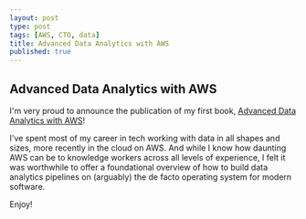 ```yaml
---
layout: post
type: post
tags: [AWS, CTO, data]
title: Advanced Data Analytics with AWS
published: true
---
```


## Advanced Data Analytics with AWS

I'm very proud to announce the publication of my first book, [Advanced Data Analytics with AWS](https://www.amazon.com/Advanced-Data-Analytics-AWS-Engineering/dp/8197081891)!

I've spent most of my career in tech working with data in all shapes and sizes, more recently in the cloud on AWS. And while I know how daunting AWS can be to knowledge workers across all levels of experience, I felt it was worthwhile to offer a foundational overview of how to build data analytics pipelines on (arguably) the de facto operating system for modern software.

Enjoy!
